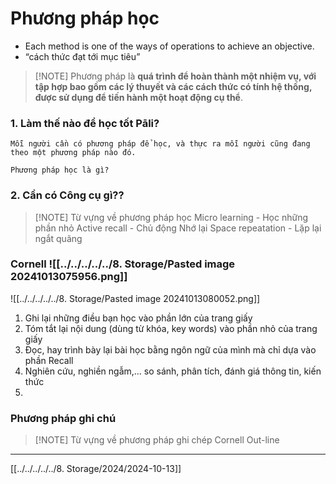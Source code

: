 # Phương pháp học
- Each method is one of the ways of operations to achieve an objective. 
- “cách thức đạt tới mục tiêu”

> [!NOTE] Phương pháp
>  là **quá trình để hoàn thành một nhiệm vụ, với tập hợp bao gồm các lý thuyết và các cách thức có tính hệ thống, được sử dụng để tiến hành một hoạt động cụ thể**.

### **1. Làm thế nào để học tốt Pāli?**
	Mỗi người cần có phương pháp để học, và thực ra mỗi người cũng đang theo một phương pháp nào đó.
	
	Phương pháp học là gì?

### **2. Cần có Công cụ gì??**


> [!NOTE] Từ vựng về phương pháp học
> Micro learning - Học những phần nhỏ
Active recall - Chủ động Nhớ lại 
Space repeatation - Lặp lại ngắt quãng


### Cornell ![[../../../../../8. Storage/Pasted image 20241013075956.png]]

![[../../../../../8. Storage/Pasted image 20241013080052.png]]
1. Ghi lại những điều bạn học vào phần lớn của trang giấy
2. Tóm tắt lại nội dung (dùng từ khóa, key words) vào phần nhỏ của trang giấy
3. Đọc, hay trình bày lại bài học bằng ngôn ngữ của mình mà chỉ dựa vào phần Recall
4. Nghiên cứu, nghiền ngẫm,... so sánh, phân tích, đánh giá thông tin, kiến thức
5. 

### Phương pháp ghi chú
> [!NOTE] Từ vựng về phương pháp ghi chép
> Cornell
> Out-line












---
[[../../../../../8. Storage/2024/2024-10-13]]